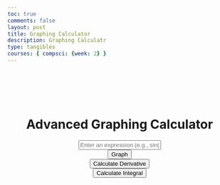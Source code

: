 ```yaml
---
toc: true
comments: false
layout: post
title: Graphing Calculator
description: Graphing Calculatr
type: tangibles
courses: { compsci: {week: 2} }
---
```


<html>
<head>
    <title>Advanced Graphing Calculator</title>
    <script src="https://cdnjs.cloudflare.com/ajax/libs/mathjs/11.9.0/math.min.js"></script>
    <script src="https://cdn.jsdelivr.net/npm/chart.js"></script>
    <style>
        #calculator {
            display: flex;
            flex-direction: column;
            align-items: center;
            margin-top: 80px;
        }
        canvas {
            max-width: 600px;
        }
    </style>
</head>
<body>
    <div id="calculator">
        <h1>Advanced Graphing Calculator</h1>
        <input type="text" id="expression" placeholder="Enter an expression (e.g., sin(x), x^2)">
        <button onclick="graph()">Graph</button>
        <button onclick="calculateDerivative()">Calculate Derivative</button>
        <button onclick="calculateIntegral()">Calculate Integral</button>
        <canvas id="graphCanvas"></canvas>
    </div>


<script>
        const expressionInput = document.getElementById("expression");
        const graphCanvas = document.getElementById("graphCanvas");
        const parser = math.parser();


        function graph() {
            const expression = expressionInput.value;


            // Create x values for the graph
            const xValues = math.range(-10, 10, 0.1).toArray();


            // Evaluate the expression for each x value
            const yValues = xValues.map(x => parser.evaluate(expression, { x }));


            // Prepare data for Chart.js
            const data = {
                labels: xValues,
                datasets: [{
                    label: expression,
                    data: yValues,
                    fill: false,
                    borderColor: 'blue',
                    borderWidth: 2,
                }]
            };


            // Create a line chart using Chart.js
            new Chart(graphCanvas, {
                type: 'line',
                data: data,
                options: {
                    responsive: true,
                    maintainAspectRatio: false,
                    scales: {
                        x: {
                            type: 'linear',
                            position: 'bottom'
                        },
                        y: {
                            type: 'linear',
                            position: 'left'
                        }
                    }
                }
            });
        }


        function calculateDerivative() {
            const expression = expressionInput.value;
            const derivative = math.derivative(expression, 'x').toString();
            alert(`Derivative: ${derivative}`);
        }


        function calculateIntegral() {
            const expression = expressionInput.value;
            const integral = math.integral(expression, 'x').toString();
            alert(`Integral: ${integral}`);
        }
    </script>
</body>
</html>


